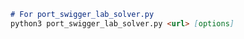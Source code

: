 ```markdown
# For port_swigger_lab_solver.py
python3 port_swigger_lab_solver.py <url> [options]
```
